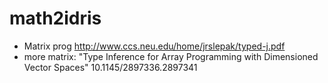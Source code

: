 # math2idris

- Matrix prog http://www.ccs.neu.edu/home/jrslepak/typed-j.pdf
- more matrix: "Type Inference for Array Programming with Dimensioned
Vector Spaces" 10.1145/2897336.2897341
